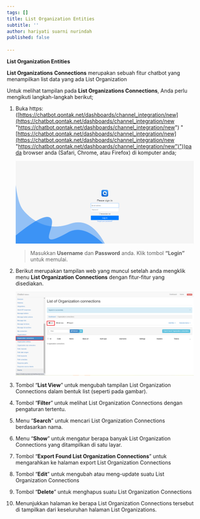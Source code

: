 ```yaml
---
tags: []
title: List Organization Entities
subtitle: ''
author: hariyati suarni nurindah
published: false

---
```

**List Organization Entities**

**List Organizations** **Connections** merupakan sebuah fitur chatbot yang menampilkan list data yang ada List Organization

Untuk melihat tampilan pada **List Organizations Connections**, Anda perlu mengikuti langkah-langkah berikut;

 1. Buka https: ([https://chatbot.qontak.net/dashboards/channel_integration/new](https://chatbot.qontak.net/dashboards/channel_integration/new "https://chatbot.qontak.net/dashboards/channel_integration/new") "[https://chatbot.qontak.net/dashboards/channel_integration/new](https://chatbot.qontak.net/dashboards/channel_integration/new "https://chatbot.qontak.net/dashboards/channel_integration/new")"))pada browser anda (Safari, Chrome, atau Firefox) di komputer anda;

    ![](/uploads/channell.PNG)

    > Masukkan **Username** dan **Password** anda. Klik tombol **“Login”** untuk memulai.
 2. Berikut merupakan tampilan web yang muncul setelah anda mengklik menu **List Organization** **Connections** dengan fitur-fitur yang disediakan.

    ![](/uploads/organizationsconnections1.PNG)
 3. Tombol “**List View**” untuk mengubah tampilan List Organization Connections dalam bentuk list (seperti pada gambar).
 4. Tombol “**Filter**” untuk melihat List Organization Connections  dengan pengaturan tertentu.
 5. Menu “**Search**” untuk mencari List Organization Connections  berdasarkan nama.
 6. Menu “**Show**” untuk mengatur berapa banyak List Organization Connections  yang ditampilkan di satu layar.
 7. Tombol “**Export Found List Organization Connections**” untuk mengarahkan ke halaman export List Organization Connections
 8. Tombol “**Edit**” untuk mengubah atau meng-update suatu List Organization Connections
 9. Tombol “**Delete**” untuk menghapus suatu List Organization Connections
10. Menunjukkan halaman ke berapa List Organization Connections tersebut di tampilkan dari keseluruhan halaman List Organizations.